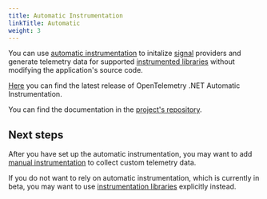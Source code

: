 ```yaml
---
title: Automatic Instrumentation
linkTitle: Automatic
weight: 3
---
```


You can use [automatic instrumentation](/docs/reference/specification/glossary/#automatic-instrumentation)
to initalize [signal](/docs/reference/specification/glossary/#signals) providers
and generate telemetry data for supported [instrumented libraries](/docs/reference/specification/glossary/#instrumented-library)
without modifying the application's source code.

[Here][release] you can find the latest release of
OpenTelemetry .NET Automatic Instrumentation.

You can find the documentation in the [project's repository][repo].

## Next steps

After you have set up the automatic instrumentation, you may want to add
[manual instrumentation](/docs/instrumentation/net/manual)
to collect custom telemetry data.

If you do not want to rely on automatic instrumentation,
which is currently in beta, you may want to use [instrumentation libraries](/docs/instrumentation/net/libraries) explicitly instead.

[release]: https://github.com/open-telemetry/opentelemetry-dotnet-instrumentation/releases/latest
[repo]: https://github.com/open-telemetry/opentelemetry-dotnet-instrumentation
